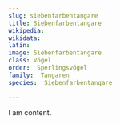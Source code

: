 ```yaml
---
slug: siebenfarbentangare
title: Siebenfarbentangare
wikipedia: 
wikidata: 
latin:
image: Siebenfarbentangare
class: Vögel
order:  Sperlingsvögel
family:  Tangaren
species:  Siebenfarbentangare

---
```


I am content.

